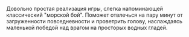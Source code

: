 Довольно простая реализация игры, слегка напоминающей классический "морской бой". Поможет отвлечься на пару минут от загруженности повседневности и проветрить голову, наслаждаясь маленькой победой над врагом на просторых водных гладей.
